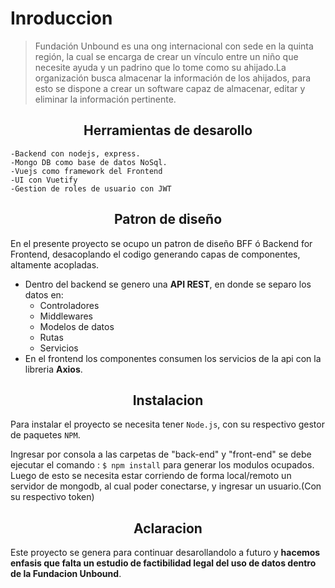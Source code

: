 # Inroduccion 
>Fundación Unbound es una ong internacional con sede en la quinta región, la cual se encarga de crear un vínculo entre un niño que necesite ayuda y un padrino que lo tome como su ahijado.La organización busca almacenar la información de los ahijados, para esto se dispone a crear un software capaz de almacenar, editar y eliminar la información pertinente.

<h2 align="center">Herramientas de desarollo</h2>

	-Backend con nodejs, express.
	-Mongo DB como base de datos NoSql.
	-Vuejs como framework del Frontend
	-UI con Vuetify
	-Gestion de roles de usuario con JWT
<h2 align="center">Patron de diseño</h2>
En el presente proyecto se ocupo un patron de diseño BFF ó Backend for Frontend, desacoplando el codigo generando capas de componentes, altamente acopladas.<br>

- Dentro del backend se genero una **API REST**, en donde se separo los datos en:
	-  Controladores
    -  Middlewares
    -  Modelos de datos
    -  Rutas
    -  Servicios
- En el frontend los componentes consumen los servicios de la api con la libreria **Axios**.
<h2 align="center">Instalacion</h2>

Para instalar el proyecto se necesita tener `Node.js`, con su respectivo gestor de paquetes `NPM`.

Ingresar por consola a las carpetas de "back-end" y "front-end" se debe ejecutar el comando :
`$ npm install` 
para generar los modulos ocupados.
Luego de esto se necesita estar corriendo de forma local/remoto un servidor de mongodb, al cual poder conectarse, y ingresar un usuario.(Con su respectivo token)

<h2 align="center">Aclaracion</h2>

Este proyecto se genera para continuar desarollandolo a futuro y **hacemos enfasis que falta un estudio de factibilidad legal del uso de datos dentro de la Fundacion  Unbound**.
